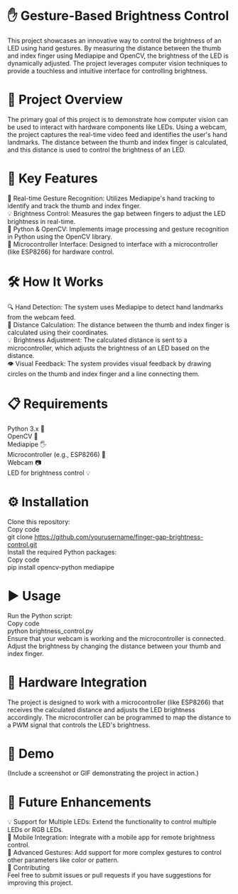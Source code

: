 # ✋ Gesture-Based Brightness Control
This project showcases an innovative way to control the brightness of an LED using hand gestures. By measuring the distance between the thumb and index finger using Mediapipe and OpenCV, the brightness of the LED is dynamically adjusted. The project leverages computer vision techniques to provide a touchless and intuitive interface for controlling brightness.

# 🚀 Project Overview
The primary goal of this project is to demonstrate how computer vision can be used to interact with hardware components like LEDs. Using a webcam, the project captures the real-time video feed and identifies the user's hand landmarks. The distance between the thumb and index finger is calculated, and this distance is used to control the brightness of an LED.

# 🌟 Key Features
👋 Real-time Gesture Recognition: Utilizes Mediapipe's hand tracking to identify and track the thumb and index finger.  
💡 Brightness Control: Measures the gap between fingers to adjust the LED brightness in real-time.  
🐍 Python & OpenCV: Implements image processing and gesture recognition in Python using the OpenCV library.  
🔧 Microcontroller Interface: Designed to interface with a microcontroller (like ESP8266) for hardware control.  

# 🛠️ How It Works
🔍 Hand Detection: The system uses Mediapipe to detect hand landmarks from the webcam feed.  
📏 Distance Calculation: The distance between the thumb and index finger is calculated using their coordinates.  
💡 Brightness Adjustment: The calculated distance is sent to a microcontroller, which adjusts the brightness of an LED based on the distance.  
👁️ Visual Feedback: The system provides visual feedback by drawing circles on the thumb and index finger and a line connecting them.  

# 📋 Requirements
Python 3.x 🐍  
OpenCV 📸  
Mediapipe 🖐️  
Microcontroller (e.g., ESP8266) 🔧  
Webcam 📷  
LED for brightness control 💡  

# ⚙️ Installation
Clone this repository:  
Copy code  
git clone https://github.com/yourusername/finger-gap-brightness-control.git  
Install the required Python packages:  
Copy code  
pip install opencv-python mediapipe  

# ▶️ Usage  
Run the Python script:  
Copy code  
python brightness_control.py  
Ensure that your webcam is working and the microcontroller is connected.
Adjust the brightness by changing the distance between your thumb and index finger.

# 🔧 Hardware Integration
The project is designed to work with a microcontroller (like ESP8266) that receives the calculated distance and adjusts the LED brightness accordingly. The microcontroller can be programmed to map the distance to a PWM signal that controls the LED's brightness.

# 🎥 Demo
(Include a screenshot or GIF demonstrating the project in action.)  

# 🌱 Future Enhancements
💡 Support for Multiple LEDs: Extend the functionality to control multiple LEDs or RGB LEDs.  
📱 Mobile Integration: Integrate with a mobile app for remote brightness control.  
🔄 Advanced Gestures: Add support for more complex gestures to control other parameters like color or pattern.  
🤝 Contributing  
Feel free to submit issues or pull requests if you have suggestions for improving this project.
